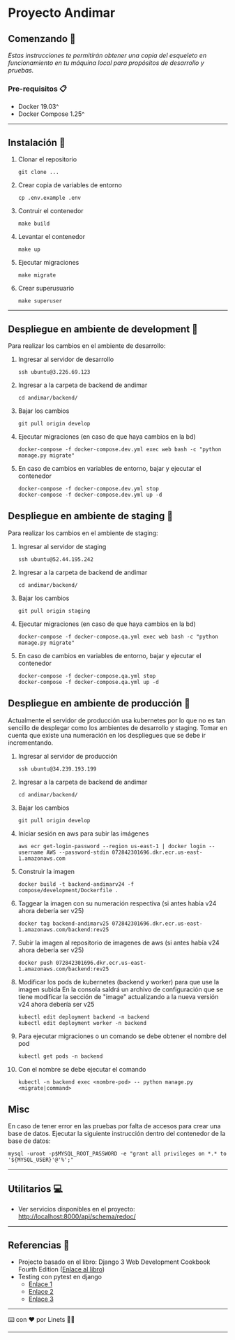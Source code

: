 # Proyecto Andimar

## Comenzando 🚀
_Estas instrucciones te permitirán obtener una copia del esqueleto en funcionamiento en tu máquina local para propósitos de desarrollo y pruebas._

### Pre-requisitos 📋

-   Docker 19.03^
-   Docker Compose 1.25^
***

## Instalación 🔧

1. Clonar el repositorio
    ```
    git clone ...
    ```

2. Crear copia de variables de entorno
    ```
    cp .env.example .env
    ```

3. Contruir el contenedor
    ```
    make build
    ```
4. Levantar el contenedor
    ```
    make up
    ```
5. Ejecutar migraciones
    ```
    make migrate
    ```
6. Crear superusuario
    ```
    make superuser
    ```
***

## Despliegue en ambiente de development 🚀
Para realizar los cambios en el ambiente de desarrollo:
1. Ingresar al servidor de desarrollo
    ```
    ssh ubuntu@3.226.69.123
    ```
2. Ingresar a la carpeta de backend de andimar
    ```
    cd andimar/backend/
    ```
3. Bajar los cambios
    ```
    git pull origin develop
    ```
4. Ejecutar migraciones (en caso de que haya cambios en la bd)
    ```
    docker-compose -f docker-compose.dev.yml exec web bash -c "python manage.py migrate"
    ```
5. En caso de cambios en variables de entorno, bajar y ejecutar el contenedor
    ```
    docker-compose -f docker-compose.dev.yml stop
    docker-compose -f docker-compose.dev.yml up -d
    ```

## Despliegue en ambiente de staging 🚀
Para realizar los cambios en el ambiente de staging:
1. Ingresar al servidor de staging
    ```
    ssh ubuntu@52.44.195.242
    ```
2. Ingresar a la carpeta de backend de andimar
    ```
    cd andimar/backend/
    ```
3. Bajar los cambios
    ```
    git pull origin staging
    ```
4. Ejecutar migraciones (en caso de que haya cambios en la bd)
    ```
    docker-compose -f docker-compose.qa.yml exec web bash -c "python manage.py migrate"
    ```
5. En caso de cambios en variables de entorno, bajar y ejecutar el contenedor
    ```
    docker-compose -f docker-compose.qa.yml stop
    docker-compose -f docker-compose.qa.yml up -d
    ```

## Despliegue en ambiente de producción 🚀
Actualmente el servidor de producción usa kubernetes por lo que no es tan sencillo de desplegar
como los ambientes de desarrollo y staging. Tomar en cuenta que existe una numeración en los despliegues
que se debe ir incrementando.
1. Ingresar al servidor de producción
    ```
    ssh ubuntu@34.239.193.199
    ```
2. Ingresar a la carpeta de backend de andimar
    ```
    cd andimar/backend/
    ```
3. Bajar los cambios
    ```
    git pull origin develop
    ```
4. Iniciar sesión en aws para subir las imágenes
    ```
    aws ecr get-login-password --region us-east-1 | docker login --username AWS --password-stdin 072842301696.dkr.ecr.us-east-1.amazonaws.com
    ```
5. Construir la imagen
    ```
    docker build -t backend-andimarv24 -f compose/development/Dockerfile .
    ```
6. Taggear la imagen con su numeración respectiva (si antes había v24 ahora debería ser v25)
    ```
    docker tag backend-andimarv25 072842301696.dkr.ecr.us-east-1.amazonaws.com/backend:rev25
    ```
7. Subir la imagen al repositorio de imagenes de aws (si antes había v24 ahora debería ser v25)
    ```
    docker push 072842301696.dkr.ecr.us-east-1.amazonaws.com/backend:rev25
    ```
8. Modificar los pods de kubernetes (backend y worker) para que use la imagen subida
    En la consola saldrá un archivo de configuración que se tiene modificar la sección de "image"
    actualizando a la nueva versión v24 ahora debería ser v25
    ```
    kubectl edit deployment backend -n backend
    kubectl edit deployment worker -n backend
    ```
9. Para ejecutar migraciones o un comando se debe obtener el nombre del pod
    ```
    kubectl get pods -n backend
    ```
9. Con el nombre se debe ejecutar el comando
    ```
    kubectl -n backend exec <nombre-pod> -- python manage.py <migrate|command>
    ```

## Misc
En caso de tener error en las pruebas por falta de accesos para crear una base de datos.
Ejecutar la siguiente instrucción dentro del contenedor de la base de datos:
```
mysql -uroot -p$MYSQL_ROOT_PASSWORD -e "grant all privileges on *.* to '${MYSQL_USER}'@'%';"
```
***

## Utilitarios 💻
- Ver servicios disponibles en el proyecto: [http://localhost:8000/api/schema/redoc/](http://localhost:8000/api/schema/redoc/)
***

## Referencias 📖
- Projecto basado en el libro: Django 3 Web Development Cookbook Fourth Edition ([Enlace al libro](https://www.packtpub.com/product/django-3-web-development-cookbook-fourth-edition/9781838987428))
- Testing con pytest en django
    - [Enlace 1](https://djangostars.com/blog/django-pytest-testing/)
    - [Enlace 2](https://dev.to/sherlockcodes/pytest-with-django-rest-framework-from-zero-to-hero-8c4)
    - [Enlace 3](https://stackoverflow.com/questions/47576635/django-rest-framework-jwt-unit-test)

***
⌨️ con ❤️ por Linets 🧑‍💻

---